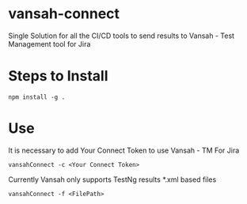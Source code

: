 # vansah-connect
<p>Single Solution for all the CI/CD tools to send results to Vansah - Test Management tool for Jira</p>

# Steps to Install
```
npm install -g .
```
# Use
<p>It is necessary to add Your Connect Token to use Vansah - TM For Jira</p>

```
vansahConnect -c <Your Connect Token>
```

<p>Currently Vansah only supports TestNg results *.xml based files</p>

```
vansahConnect -f <FilePath> 

```

